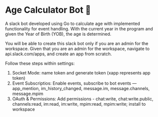 # Age Calculator Bot 🤖
A slack bot developed using Go to calculate age with implemented functionality for event handling. With the current year in the program and given the Year of Birth (YOB), the age is determined.

You will be able to create this slack bot only if you are an admin for the workspace. Given that you are an admin for the workspace, navigate to api.slack.com/apps, and create an app from scratch.

Follow these steps within settings:
1. Socket Mode: name token and generate token (xapp represents app token)
2. Event Subscriptios: Enable events, subscribe to bot events — app_mention, im_history_changed, message.im, message.channels, message.mpim
3. OAuth & Permissions: Add permissions - chat:write, chat:write.public, channels:read, im:read, im:write, mpim:read, mpim:write; install to workspace
